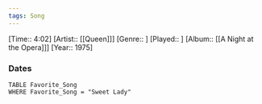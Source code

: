```yaml
---
tags: Song  
---
```

[Time:: 4:02]
[Artist:: [[Queen]]]
[Genre:: ]
[Played:: ]
[Album:: [[A Night at the Opera]]]
[Year:: 1975]
### Dates
````dataview
TABLE Favorite_Song
WHERE Favorite_Song = "Sweet Lady"
````